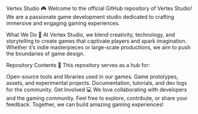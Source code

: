 Vertex Studio 🎮
Welcome to the official GitHub repository of Vertex Studio! We are a passionate game development studio dedicated to crafting immersive and engaging gaming experiences.

What We Do 🚀
At Vertex Studio, we blend creativity, technology, and storytelling to create games that captivate players and spark imagination. Whether it’s indie masterpieces or large-scale productions, we aim to push the boundaries of game design.

Repository Contents 📂
This repository serves as a hub for:

Open-source tools and libraries used in our games.
Game prototypes, assets, and experimental projects.
Documentation, tutorials, and dev logs for the community.
Get Involved 💻
We love collaborating with developers and the gaming community. Feel free to explore, contribute, or share your feedback. Together, we can build amazing gaming experiences!
